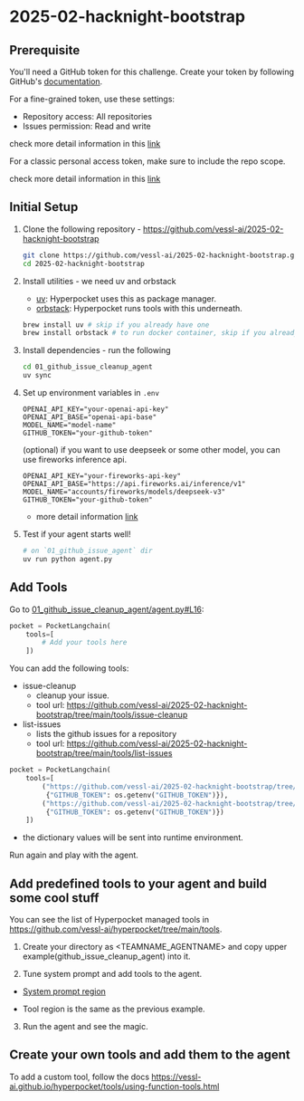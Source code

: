 # 2025-02-hacknight-bootstrap

## Prerequisite

You'll need a GitHub token for this challenge. Create your token by following
GitHub's [documentation](https://docs.github.com/en/authentication/keeping-your-account-and-data-secure/managing-your-personal-access-tokens).

For a fine-grained token, use these settings:

- Repository access: All repositories
- Issues permission: Read and write

check more detail information in
this [link](https://docs.github.com/en/authentication/keeping-your-account-and-data-secure/managing-your-personal-access-tokens#creating-a-fine-grained-personal-access-token)

For a classic personal access token, make sure to include the repo scope.

check more detail information in
this [link](https://docs.github.com/en/authentication/keeping-your-account-and-data-secure/managing-your-personal-access-tokens#creating-a-personal-access-token-classic)

## Initial Setup

1. Clone the following repository - https://github.com/vessl-ai/2025-02-hacknight-bootstrap

    ```bash
    git clone https://github.com/vessl-ai/2025-02-hacknight-bootstrap.git
    cd 2025-02-hacknight-bootstrap
    ```

2. Install utilities - we need uv and orbstack
    - [uv](https://github.com/astral-sh/uv): Hyperpocket uses this as package manager.
    - [orbstack](https://docs.orbstack.dev/): Hyperpocket runs tools with this underneath.

    ```bash
    brew install uv # skip if you already have one
    brew install orbstack # to run docker container, skip if you already have simliar one.
    ```

3. Install dependencies - run the following

    ```bash
    cd 01_github_issue_cleanup_agent
    uv sync
    ```

4. Set up environment variables in `.env`
    ```shell
    OPENAI_API_KEY="your-openai-api-key"
    OPENAI_API_BASE="openai-api-base"
    MODEL_NAME="model-name"
    GITHUB_TOKEN="your-github-token"
    ```

   (optional) if you want to use deepseek or some other model, you can use fireworks inference api.
    ```shell
    OPENAI_API_KEY="your-fireworks-api-key"
    OPENAI_API_BASE="https://api.fireworks.ai/inference/v1"
    MODEL_NAME="accounts/fireworks/models/deepseek-v3"
    GITHUB_TOKEN="your-github-token"
    ```
    - more detail information [link](https://docs.fireworks.ai/getting-started/introduction)

5. Test if your agent starts well!

    ```bash
    # on `01_github_issue_agent` dir
    uv run python agent.py
    ```

## Add Tools

Go to [01_github_issue_cleanup_agent/agent.py#L16](/01_github_issue_cleanup_agent/agent.py#L16):

```python
pocket = PocketLangchain(
    tools=[
        # Add your tools here
    ])
```

You can add the following tools:

- issue-cleanup
    - cleanup your issue.
    - tool url: https://github.com/vessl-ai/2025-02-hacknight-bootstrap/tree/main/tools/issue-cleanup
- list-issues
    - lists the github issues for a repository
    - tool url: https://github.com/vessl-ai/2025-02-hacknight-bootstrap/tree/main/tools/list-issues

```python
pocket = PocketLangchain(
    tools=[
        ("https://github.com/vessl-ai/2025-02-hacknight-bootstrap/tree/main/tools/list-issues",
         {"GITHUB_TOKEN": os.getenv("GITHUB_TOKEN")}),
        ("https://github.com/vessl-ai/2025-02-hacknight-bootstrap/tree/main/tools/issue-cleanup",
         {"GITHUB_TOKEN": os.getenv("GITHUB_TOKEN")})
    ])
```

- the dictionary values will be sent into runtime environment.

Run again and play with the agent.

## Add predefined tools to your agent and build some cool stuff

You can see the list of Hyperpocket managed tools in https://github.com/vessl-ai/hyperpocket/tree/main/tools.

1. Create your directory as <TEAMNAME_AGENTNAME> and copy upper example(github_issue_cleanup_agent) into it.

2. Tune system prompt and add tools to the agent.

- [System prompt region](/01_github_issue_cleanup_agent/agent.py#L28)

- Tool region is the same as the previous example.

3. Run the agent and see the magic.

## Create your own tools and add them to the agent

To add a custom tool, follow the docs https://vessl-ai.github.io/hyperpocket/tools/using-function-tools.html

